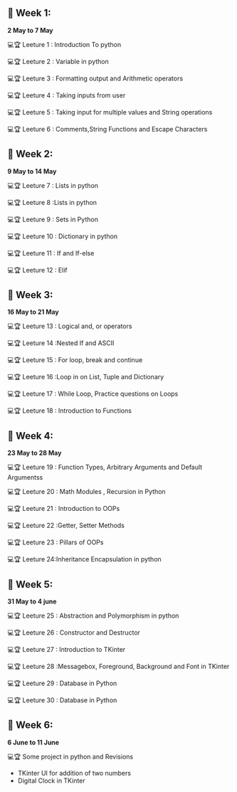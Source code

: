 ## 🧿 Week 1: 

**2 May to 7 May**

💻🏆 Leeture 1 : Introduction To python

💻🏆 Leeture 2 : Variable in python

💻🏆 Leeture 3 : Formatting output and Arithmetic operators

💻🏆 Leeture 4 : Taking inputs from user

💻🏆 Leeture 5 : Taking input for multiple values and String operations

💻🏆 Leeture 6 : Comments,String Functions and Escape Characters

## 🧿 Week 2: 

**9 May to 14 May**

💻🏆 Leeture 7 : Lists in python

💻🏆 Leeture 8 :Lists in python

💻🏆 Leeture 9 : Sets in Python 

💻🏆 Leeture 10 : Dictionary in python

💻🏆 Leeture 11 : If and If-else

💻🏆 Leeture 12 : Elif 

## 🧿 Week 3: 

**16 May to 21 May**

💻🏆 Leeture 13 : Logical and, or operators

💻🏆 Leeture 14 :Nested If and ASCII

💻🏆 Leeture 15 : For loop, break and continue

💻🏆 Leeture 16 :Loop in on List, Tuple and Dictionary 


💻🏆 Leeture 17 :  While Loop, Practice questions on Loops

💻🏆 Leeture 18 : Introduction to Functions

## 🧿 Week 4: 

**23 May to 28 May**

💻🏆 Leeture 19 : Function Types, Arbitrary Arguments and Default Argumentss

💻🏆 Leeture 20 : Math Modules , Recursion in Python

💻🏆 Leeture 21 : Introduction to OOPs

💻🏆 Leeture 22 :Getter, Setter Methods

💻🏆 Leeture 23 : Pillars of OOPs

💻🏆 Leeture 24:Inheritance Encapsulation in python 

## 🧿 Week 5: 

**31 May to 4 june**

💻🏆 Leeture 25 : Abstraction and Polymorphism in python 

💻🏆 Leeture 26 : Constructor and Destructor

💻🏆 Leeture 27 :  Introduction to TKinter

💻🏆 Leeture 28 :Messagebox, Foreground, Background and Font in TKinter

💻🏆 Leeture 29 : Database in Python

💻🏆 Leeture 30 : Database in Python

## 🧿 Week 6: 

**6 June to 11 June**

💻🏆 Some project in python and Revisions 

* TKinter UI for addition of two numbers
* Digital Clock in TKinter 